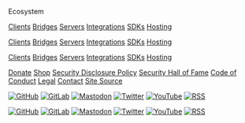  Ecosystem

[Clients](https://matrix.org/ecosystem/clients/) [Bridges](https://matrix.org/ecosystem/bridges/) [Servers](https://matrix.org/ecosystem/servers/) [Integrations](https://matrix.org/ecosystem/integrations/) [SDKs](https://matrix.org/ecosystem/sdks/) [Hosting](https://matrix.org/ecosystem/hosting/)

[Clients](https://matrix.org/ecosystem/clients/) [Bridges](https://matrix.org/ecosystem/bridges/) [Servers](https://matrix.org/ecosystem/servers/) [Integrations](https://matrix.org/ecosystem/integrations/) [SDKs](https://matrix.org/ecosystem/sdks/) [Hosting](https://matrix.org/ecosystem/hosting/)

[Clients](https://matrix.org/ecosystem/clients/) [Bridges](https://matrix.org/ecosystem/bridges/) [Servers](https://matrix.org/ecosystem/servers/) [Integrations](https://matrix.org/ecosystem/integrations/) [SDKs](https://matrix.org/ecosystem/sdks/) [Hosting](https://matrix.org/ecosystem/hosting/)

[Donate](https://matrix.org/support) [Shop](https://shop.matrix.org/) [Security Disclosure Policy](https://matrix.org/security-disclosure-policy) [Security Hall of Fame](https://matrix.org/security-hall-of-fame) [Code of Conduct](https://matrix.org/legal/code-of-conduct) [Legal](https://matrix.org/legal) [Contact](https://matrix.org/contact) [Site Source](https://github.com/matrix-org/matrix.org/)

[![GitHub](/assets/github.svg)](https://github.com/matrix-org) [![GitLab](/assets/gitlab.svg)](https://gitlab.matrix.org/) [![Mastodon](/assets/mastodon.svg)](https://mastodon.matrix.org/@matrix) [![Twitter](/assets/twitter.svg)](https://twitter.com/matrixdotorg) [![YouTube](/assets/youtube.svg)](https://www.youtube.com/channel/UCVFkW-chclhuyYRbmmfwt6w) [![RSS](/assets/rss.svg)](https://matrix.org/atom.xml)

[![GitHub](/assets/github.svg)](https://github.com/matrix-org) [![GitLab](/assets/gitlab.svg)](https://gitlab.matrix.org/) [![Mastodon](/assets/mastodon.svg)](https://mastodon.matrix.org/@matrix) [![Twitter](/assets/twitter.svg)](https://twitter.com/matrixdotorg) [![YouTube](/assets/youtube.svg)](https://www.youtube.com/channel/UCVFkW-chclhuyYRbmmfwt6w) [![RSS](/assets/rss.svg)](https://matrix.org/atom.xml)